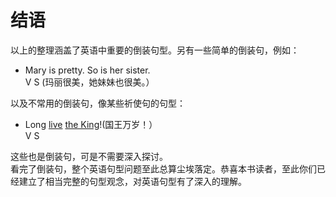 # 结语

以上的整理涵盖了英语中重要的倒装句型。另有一些简单的倒装句，例如：  

- Mary is pretty. So is her sister.  
V S
(玛丽很美，她妹妹也很美。） 

 

以及不常用的倒装句，像某些祈使句的句型：  

- Long <u>live</u> <u>the King</u>!(国王万岁！）  
V S  


这些也是倒装句，可是不需要深入探讨。  
看完了倒装句，整个英语句型问题至此总算尘埃落定。恭喜本书读者，至此你们已经建立了相当完整的句型观念，对英语句型有了深入的理解。